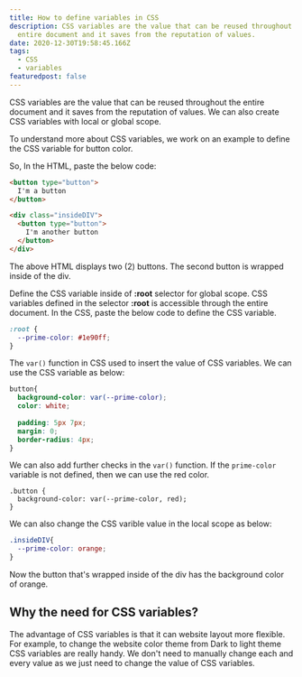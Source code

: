 ```yaml
---
title: How to define variables in CSS
description: CSS variables are the value that can be reused throughout the
  entire document and it saves from the reputation of values.
date: 2020-12-30T19:58:45.166Z
tags:
  - CSS
  - variables
featuredpost: false
---
```

CSS variables are the value that can be reused throughout the entire document and it saves from the reputation of values. We can also create CSS variables with local or global scope.

To understand more about CSS variables, we work on an example to define the CSS variable for button color.

So, In the HTML, paste the below code:

```html
<button type="button">
  I'm a button
</button>

<div class="insideDIV">
  <button type="button">
    I'm another button
  </button>
</div>
```

The above HTML displays two (2) buttons. The second button is wrapped inside of the div.

Define the CSS variable inside of **:root** selector for global scope. CSS variables defined in the selector **:root** is accessible through the entire document. In the CSS, paste the below code to define the CSS variable.

```css
:root {
  --prime-color: #1e90ff;
}
```

The `var()` function in CSS used to insert the value of CSS variables. We can use the CSS variable as below:

```css
button{
  background-color: var(--prime-color);
  color: white;
  
  padding: 5px 7px;
  margin: 0;
  border-radius: 4px;
}
```

We can also add further checks in the `var()` function. If the `prime-color` variable is not defined, then we can use the red color. 

```
.button {
  background-color: var(--prime-color, red);
}
```

We can also change the CSS varible value in the local scope as below:

```css
.insideDIV{
  --prime-color: orange;
}
```

Now the button that's wrapped inside of the div has the background color of orange.

## Why the need for CSS variables?

The advantage of CSS variables is that it can website layout more flexible. For example, to change the website color theme from Dark to light theme CSS variables are really handy. We don't need to manually change each and every value as we just need to change the value of CSS variables.